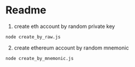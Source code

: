 # Readme

1. create eth account by random private key 

```
node create_by_raw.js 
```

2. create ethereum account by random  mnemonic

```
node create_by_mnemonic.js
```
